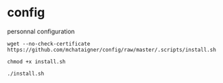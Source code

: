 config
======

personnal configuration

```wget --no-check-certificate https://github.com/mchataigner/config/raw/master/.scripts/install.sh```

```chmod +x install.sh```

``` ./install.sh ```
